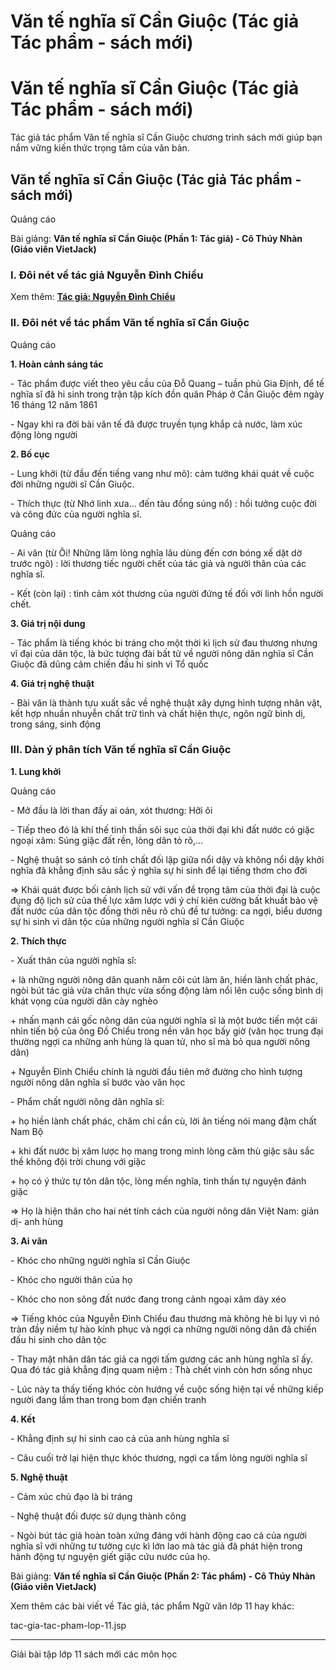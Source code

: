 # Văn tế nghĩa sĩ Cần Giuộc (Tác giả Tác phẩm - sách mới)

# Văn tế nghĩa sĩ Cần Giuộc (Tác giả Tác phẩm - sách mới)

Tác giả tác phẩm Văn tế nghĩa sĩ Cần Giuộc chương trình sách mới giúp bạn nắm vững kiến thức trọng tâm của văn bản.

## Văn tế nghĩa sĩ Cần Giuộc (Tác giả Tác phẩm - sách mới)

Quảng cáo

Bài giảng: **Văn tế nghĩa sĩ Cần Giuộc (Phần 1: Tác giả) - Cô Thúy Nhàn (Giáo viên VietJack)**

### I. Đôi nét về tác giả Nguyễn Đình Chiểu

Xem thêm: [**Tác giả: Nguyễn Đình Chiểu**](https://vietjack.com/ngu-van-11/tac-gia-nguyen-dinh-chieu.jsp)

### II. Đôi nét về tác phẩm Văn tế nghĩa sĩ Cần Giuộc

Quảng cáo

**1\. Hoàn cảnh sáng tác**

\- Tác phẩm được viết theo yêu cầu của Đỗ Quang – tuần phủ Gia Định, để tế nghĩa sĩ đã hi sinh trong trận tập kích đồn quân Pháp ở Cần Giuộc đêm ngày 16 tháng 12 năm 1861 

\- Ngay khi ra đời bài văn tế đã được truyền tụng khắp cả nước, làm xúc động lòng người 

**2\. Bố cục**

\- Lung khởi (từ đầu đến tiếng vang như mõ): cảm tưởng khái quát về cuộc đời những người sĩ Cần Giuộc. 

\- Thích thực (từ Nhớ linh xưa... đến tàu đồng súng nổ) : hồi tưởng cuộc đời và công đức của người nghĩa sĩ. 

Quảng cáo

\- Ai vãn (từ Ôi! Những lăm lòng nghĩa lâu dùng đến cơn bóng xế dật dờ trước ngõ) : lời thương tiếc người chết của tác giả và người thân của các nghĩa sĩ. 

\- Kết (còn lại) : tình cảm xót thương của người đứng tế đối với linh hồn người chết. 

**3\. Giá trị nội dung**

\- Tác phẩm là tiếng khóc bi tráng cho một thời kì lịch sử đau thương nhưng vĩ đại của dân tộc, là bức tượng đài bất tử về người nông dân nghĩa sĩ Cần Giuộc đã dũng cảm chiến đấu hi sinh vì Tổ quốc 

**4\. Giá trị nghệ thuật**

\- Bài văn là thành tựu xuất sắc về nghệ thuật xây dựng hình tượng nhân vật, kết hợp nhuần nhuyễn chất trữ tình và chất hiện thực, ngôn ngữ bình dị, trong sáng, sinh động 

### III. Dàn ý phân tích Văn tế nghĩa sĩ Cần Giuộc

**1\. Lung khởi**

Quảng cáo

\- Mở đầu là lời than đầy ai oán, xót thương: Hỡi ôi 

\- Tiếp theo đó là khí thế tinh thần sôi sục của thời đại khi đất nước có giặc ngoại xâm: Súng giặc đất rền, lòng dân tỏ rõ,... 

\- Nghệ thuật so sánh có tính chất đối lập giữa nổi dậy và không nổi dậy khởi nghĩa đã khẳng định sâu sắc ý nghĩa sự hi sinh để lại tiếng thơm cho đời 

⇒ Khái quát được bối cảnh lịch sử với vấn đề trọng tâm của thời đại là cuộc đụng độ lịch sử của thế lực xâm lược với ý chí kiên cường bất khuất bảo vệ đất nước của dân tộc đồng thời nêu rõ chủ đề tư tưởng: ca ngợi, biểu dương sự hi sinh vì dân tộc của những người nghĩa sĩ Cần Giuộc 

**2\. Thích thực**

\- Xuất thân của người nghĩa sĩ: 

\+ là những người nông dân quanh năm côi cút làm ăn, hiền lành chất phác, ngòi bút tác giả vừa chân thực vừa sống động làm nổi lên cuộc sống bình dị khát vọng của người dân cày nghèo 

\+ nhấn mạnh cái gốc nông dân của người nghĩa sĩ là một bước tiến một cái nhìn tiến bộ của ông Đồ Chiểu trong nền văn học bấy giờ (văn học trung đại thường ngợi ca những anh hùng là quan tử, nho sĩ mà bỏ qua người nông dân) 

\+ Nguyễn Đình Chiểu chính là người đầu tiên mở đường cho hình tượng người nông dân nghĩa sĩ bước vào văn học 

\- Phẩm chất người nông dân nghĩa sĩ: 

\+ họ hiền lành chất phác, chăm chỉ cần cù, lời ăn tiếng nói mang đậm chất Nam Bộ 

\+ khi đất nước bị xâm lược họ mang trong mình lòng căm thù giặc sâu sắc thề không đội trời chung với giặc 

\+ họ có ý thức tự tôn dân tộc, lòng mến nghĩa, tinh thần tự nguyện đánh giặc 

⇒ Họ là hiện thân cho hai nét tính cách của người nông dân Việt Nam: giản dị- anh hùng 

**3\. Ai vãn**

\- Khóc cho những người nghĩa sĩ Cần Giuộc 

\- Khóc cho người thân của họ 

\- Khóc cho non sông đất nước đang trong cảnh ngoại xâm dày xéo 

⇒ Tiếng khóc của Nguyễn Đình Chiểu đau thương mà không hè bi lụy vì nó tràn đầy niềm tự hào kính phục và ngợi ca những người nông dân đã chiến đấu hi sinh cho dân tộc 

\- Thay mặt nhân dân tác giả ca ngợi tấm gương các anh hùng nghĩa sĩ ấy. Qua đó tác giả khẳng địng quam niệm : Thà chết vinh còn hơn sống nhục 

\- Lúc này ta thấy tiếng khóc còn hướng về cuộc sống hiện tại về những kiếp người đang lầm than trong bom đạn chiến tranh 

**4\. Kết**

\- Khẳng định sự hi sinh cao cả của anh hùng nghĩa sĩ 

\- Câu cuối trở lại hiện thực khóc thương, ngợi ca tấm lòng người nghĩa sĩ 

**5\. Nghệ thuật**

\- Cảm xúc chủ đạo là bi tráng 

\- Nghệ thuật đối được sử dụng thành công 

\- Ngòi bút tác giả hoàn toàn xứng đáng với hành động cao cả của người nghĩa sĩ với những tư tưởng cực kì lớn lao mà tác giả đã phát hiện trong hành động tự nguyện giết giặc cứu nước của họ. 

Bài giảng: **Văn tế nghĩa sĩ Cần Giuộc (Phần 2: Tác phẩm) - Cô Thúy Nhàn (Giáo viên VietJack)**

Xem thêm các bài viết về Tác giả, tác phẩm Ngữ văn lớp 11 hay khác:

tac-gia-tac-pham-lop-11.jsp

* * *

Giải bài tập lớp 11 sách mới các môn học
